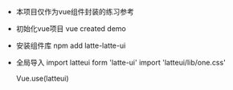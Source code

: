 

- 本项目仅作为vue组件封装的练习参考

- 初始化vue项目
    vue created demo

- 安装组件库
    npm add latte-latte-ui

- 全局导入
    import latteui form 'latte-ui'
    import 'latteui/lib/one.css'

    Vue.use(latteui)
